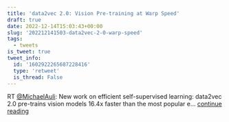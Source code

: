 ```yaml
---
title: 'data2vec 2.0: Vision Pre-training at Warp Speed'
draft: true
date: 2022-12-14T15:03:43+00:00
slug: '202212141503-data2vec-2-0-warp-speed'
tags:
  - tweets
is_tweet: true
tweet_info:
  id: '1602922265687228416'
  type: 'retweet'
  is_thread: False
---
```




RT [@MichaelAuli](https://x.com/MichaelAuli): New work on efficient self-supervised learning: data2vec 2.0 pre-trains vision models 16.4x faster than the most popular e… [continue reading](https://x.com/sytelus/status/1602922265687228416)
